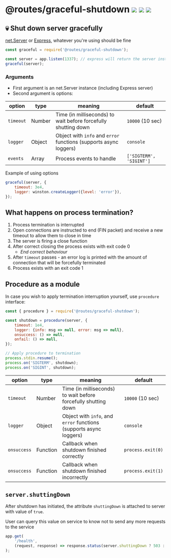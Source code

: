 # @routes/graceful-shutdown [![](https://circleci.com/gh/omrilotan/express-graceful-shutdown.svg?style=svg)](https://circleci.com/gh/omrilotan/express-graceful-shutdown) <a href="https://www.npmjs.com/package/@routes/graceful-shutdown"><img src="https://img.shields.io/npm/v/@routes/graceful-shutdown.svg"></a> [![](https://img.shields.io/badge/source--000000.svg?logo=github&style=social)](https://github.com/omrilotan/express-graceful-shutdown)

## 💀 Shut down server gracefully

[net.Server](https://nodejs.org/api/net.html#net_class_net_server) or [Express](https://expressjs.com/en/api.html#app.listen), whatever you're using should be fine

```js
const graceful = require('@routes/graceful-shutdown');

const server = app.listen(1337); // express will return the server instance here
graceful(server);
```

### Arguments
- First argument is an net.Server instance (including Express server)
- Second argument is options:

| option | type | meaning | default
| - | - | - | -
| `timeout` | Number | Time (in milliseconds) to wait before forcefully shutting down | `10000` (10 sec)
| `logger` | Object | Object with `info` and `error` functions (supports async loggers) | `console`
| `events` | Array | Process events to handle | `['SIGTERM', 'SIGINT']`

Example of using options
```js
graceful(server, {
	timeout: 3e4,
	logger: winston.createLogger({level: 'error'}),
});
```

## What happens on process termination?
1. Process termination is interrupted
2. Open connections are instructed to end (FIN packet) and receive a new timeout to allow them to close in time
3. The server is firing a close function
4. After correct closing the process exists with exit code 0
	- _End correct behaviour_
5. After `timeout` passes - an error log is printed with the amount of connection that will be forcefully terminated
6. Process exists with an exit code 1

## Procedure as a module
In case you wish to apply termination interruption yourself, use `procedure` interface:
```js
const { procedure } = require('@routes/graceful-shutdown');

const shutdown = procedure(server, {
	timeout: 1e4,
	logger: {info: msg => null, error: msg => null},
	onsuccess: () => null,
	onfail: () => null,
});

// Apply procedure to termination
process.stdin.resume();
process.on('SIGTERM', shutdown);
process.on('SIGINT', shutdown);
```

| option | type | meaning | default
| - | - | - | -
| `timeout` | Number | Time (in milliseconds) to wait before forcefully shutting down | `10000` (10 sec)
| `logger` | Object | Object with `info`, and `error` functions (supports async loggers) | `console`
| `onsuccess` | Function | Callback when shutdown finished correctly | `process.exit(0)`
| `onsuccess` | Function | Callback when shutdown finished incorrectly | `process.exit(1)`

## `server.shuttingDown`
After shutdown has initiated, the attribute `shuttingDown` is attached to server with value of `true`.

User can query this value on service to know not to send any more requests to the service
```js
app.get(
	'/health',
	(request, response) => response.status(server.shuttingDown ? 503 : 200).end()
);
```
